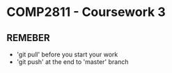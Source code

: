 # COMP2811 - Coursework 3

## REMEBER

* 'git pull' before you start your work
* 'git push' at the end to 'master' branch